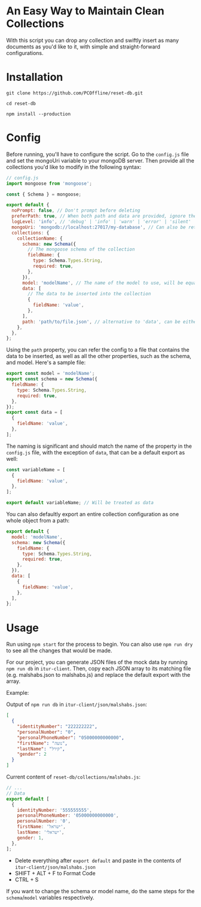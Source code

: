 # An Easy Way to Maintain Clean Collections

With this script you can drop any collection and swiftly insert as many documents as you'd like to it, with simple and straight-forward configurations.

# Installation

`git clone https://github.com/PCOffline/reset-db.git`

`cd reset-db`

`npm install --production`

# Config

Before running, you'll have to configure the script.
Go to the `config.js` file and set the mongoUri variable to your mongoDB server.
Then provide all the collections you'd like to modify in the following syntax:

```js
// config.js
import mongoose from 'mongoose';

const { Schema } = mongoose;

export default {
  noPrompt: false, // Don't prompt before deleting
  preferPath: true, // When both path and data are provided, ignore the data and only use the path. If false, only the data will be used in such case.
  logLevel: 'info', // 'debug' | 'info' | 'warn' | 'error' | 'silent'
  mongoUri: 'mongodb://localhost:27017/my-database', // Can also be retrieved from environment variable: MONGO_URI, MONGODB_URI, DB_URI, DATABASE_URI or mongoUri
  collections: {
    collectionName: {
      schema: new Schema({
        // The mongoose schema of the collection
        fieldName: {
          type: Schema.Types.String,
          required: true,
        },
      }),
      model: 'modelName', // The name of the model to use, will be equal to the collection name by default, use it in order to not break refs
      data: [
        // The data to be inserted into the collection
        {
          fieldName: 'value',
        },
      ],
      path: 'path/to/file.json', // alternative to 'data', can be either .json, .js or .mjs with default export
    },
  },
};
```

Using the `path` property, you can refer the config to a file that contains the data to be inserted, as well as all the other properties, such as the schema, and model.
Here's a sample file:

```js
export const model = 'modelName';
export const schema = new Schema({
  fieldName: {
    type: Schema.Types.String,
    required: true,
  },
});
export const data = [
  {
    fieldName: 'value',
  },
];
```

The naming is significant and should match the name of the property in the `config.js` file, with the exception of `data`, that can be a default export as well:

```js
const variableName = [
  {
    fieldName: 'value',
  },
];

export default variableName; // Will be treated as data
```

You can also defaultly export an entire collection configuration as one whole object from a path:

```js
export default {
  model: 'modelName',
  schema: new Schema({
    fieldName: {
      type: Schema.Types.String,
      required: true,
    },
  }),
  data: [
    {
      fieldName: 'value',
    },
  ],
};
```

# Usage

Run using `npm start` for the process to begin.
You can also use `npm run dry` to see all the changes that would be made.

For our project, you can generate JSON files of the mock data by running `npm run db` in `itur-client`.
Then, copy each JSON array to its matching file (e.g. malshabs.json to malshabs.js) and replace the default export with the array.

Example:

Output of `npm run db` in `itur-client/json/malshabs.json`:

```json
[
  {
    "identityNumber": "222222222",
    "personalNumber": "0",
    "personalPhoneNumber": "05000000000000",
    "firstName": "נועה",
    "lastName": "קירל",
    "gender": 2
  }
]
```

Current content of `reset-db/collections/malshabs.js`:

```js
// ...
// Data
export default [
  {
    identityNumber: '555555555',
    personalPhoneNumber: '05000000000000',
    personalNumber: '0',
    firstName: 'ישראל',
    lastName: 'ישראלי',
    gender: 1,
  },
];
```

- Delete everything after `export default` and paste in the contents of `itur-client/json/malshabs.json`
- SHIFT + ALT + F to Format Code
- CTRL + S

If you want to change the schema or model name, do the same steps for the `schema`/`model` variables respectively.
